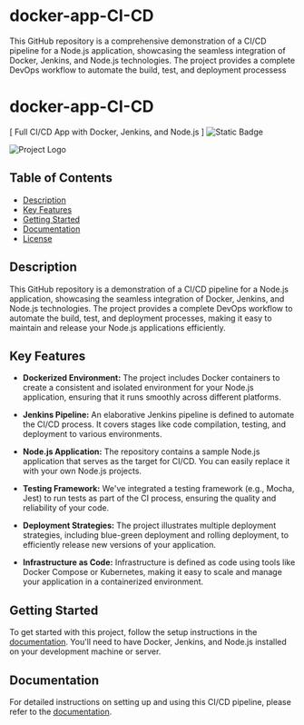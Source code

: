 # docker-app-CI-CD
This GitHub repository is a comprehensive demonstration of a CI/CD pipeline for a Node.js application, showcasing the seamless integration of Docker, Jenkins, and Node.js technologies. The project provides a complete DevOps workflow to automate the build, test, and deployment processess
# docker-app-CI-CD 
[ Full CI/CD App with Docker, Jenkins, and Node.js ]
![Static Badge](https://img.shields.io/badge/Project%20Status-inProgress-orange)

![Project Logo](project-logo.png)

## Table of Contents

- [Description](#description)
- [Key Features](#key-features)
- [Getting Started](#getting-started)
- [Documentation](#documentation)
- [License](#license)

## Description

This GitHub repository is a demonstration of a CI/CD pipeline for a Node.js application, showcasing the seamless integration of Docker, Jenkins, and Node.js technologies. The project provides a complete DevOps workflow to automate the build, test, and deployment processes, making it easy to maintain and release your Node.js applications efficiently.

## Key Features

- **Dockerized Environment:** The project includes Docker containers to create a consistent and isolated environment for your Node.js application, ensuring that it runs smoothly across different platforms.

- **Jenkins Pipeline:** An elaborative Jenkins pipeline is defined to automate the CI/CD process. It covers stages like code compilation, testing, and deployment to various environments.

- **Node.js Application:** The repository contains a sample Node.js application that serves as the target for CI/CD. You can easily replace it with your own Node.js projects.

- **Testing Framework:** We've integrated a testing framework (e.g., Mocha, Jest) to run tests as part of the CI process, ensuring the quality and reliability of your code.

- **Deployment Strategies:** The project illustrates multiple deployment strategies, including blue-green deployment and rolling deployment, to efficiently release new versions of your application.

- **Infrastructure as Code:** Infrastructure is defined as code using tools like Docker Compose or Kubernetes, making it easy to scale and manage your application in a containerized environment.

## Getting Started

To get started with this project, follow the setup instructions in the [documentation](documentation.md). You'll need to have Docker, Jenkins, and Node.js installed on your development machine or server.

## Documentation

For detailed instructions on setting up and using this CI/CD pipeline, please refer to the [documentation](documentation.md).